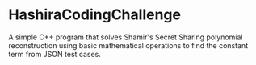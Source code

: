 # HashiraCodingChallenge
A simple C++ program that solves Shamir's Secret Sharing polynomial reconstruction using basic mathematical operations to find the constant term from JSON test cases.
